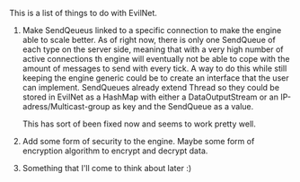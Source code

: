 This is a list of things to do with EvilNet.

1. 	Make SendQeueus linked to a specific connection to make the engine able to scale better.
	As of right now, there is only one SendQueue of each type on the server side, 
	meaning that with a very high number of active connections th engine will eventually 
	not be able to cope with the amount of messages to send with every tick. A way to do this 
	while still keeping the engine generic could be to create an interface that the user can 
	implement. SendQueues already extend Thread so they could be stored in EvilNet as a HashMap
	with either a DataOutputStream or an IP-adress/Multicast-group as key and the SendQueue 
	as a value. 
	
	This has sort of been fixed now and seems to work pretty well. 
	
2.	Add some form of security to the engine. Maybe some form of encryption algorithm to encrypt and decrypt data. 
	
3.	Something that I'll come to think about later :)
